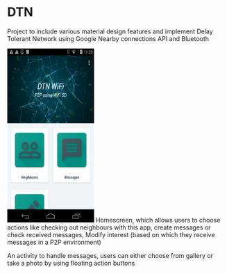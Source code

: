 # DTN
Project to include various material design features and implement Delay Tolerant Network using Google Nearby connections API and Bluetooth

<img src="images/homescreen.png" width="200" height="400"/>
Homescreen, which allows users to choose actions like checking out neighbours with this app, create messages or check received messages, Modify interest (based on which they receive messages in a P2P environment)

An activity to handle messages, users can either choose from gallery or take a photo by using floating action buttons


